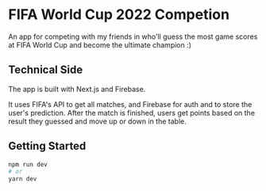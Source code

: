 # FIFA World Cup 2022 Competion

An app for competing with my friends in who'll guess the most game scores at FIFA World Cup and become the ultimate champion :) 

## Technical Side

The app is built with Next.js and Firebase.

It uses FIFA's API to get all matches, and Firebase for auth and to store the user's prediction. After the match is finished, users get points based on the result they guessed and move up or down in the table.

## Getting Started

```bash
npm run dev
# or
yarn dev
```

